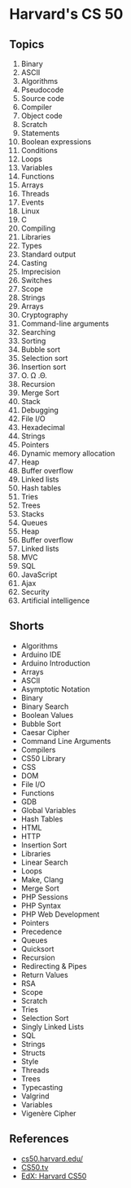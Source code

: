 # Harvard's CS 50

## Topics

1.  Binary
1.  ASCII
1.  Algorithms
1.  Pseudocode
1.  Source code
1.  Compiler
1.  Object code
1.  Scratch
1.  Statements
1.  Boolean expressions
1.  Conditions
1.  Loops
1.  Variables
1.  Functions
1.  Arrays
1.  Threads
1.  Events
1.  Linux
1.  C
1.  Compiling
1.  Libraries
1.  Types
1.  Standard output
1.  Casting
1.  Imprecision
1.  Switches
1.  Scope
1.  Strings
1.  Arrays
1.  Cryptography
1.  Command-line arguments
1.  Searching
1.  Sorting
1.  Bubble sort
1.  Selection sort
1.  Insertion sort
1.  O. Ω .Θ.
1.  Recursion
1.  Merge Sort
1.  Stack
1.  Debugging
1.  File I/O
1.  Hexadecimal
1.  Strings
1.  Pointers
1.  Dynamic memory allocation
1.  Heap
1.  Buffer overflow
1.  Linked lists
1.  Hash tables
1.  Tries
1.  Trees
1.  Stacks
1.  Queues
1.  Heap
1.  Buffer overflow
1.  Linked lists
1.  MVC
1.  SQL
1.  JavaScript
1.  Ajax
1.  Security
1.  Artificial intelligence

## Shorts

-   Algorithms
-   Arduino IDE
-   Arduino Introduction
-   Arrays
-   ASCII
-   Asymptotic Notation
-   Binary
-   Binary Search
-   Boolean Values
-   Bubble Sort
-   Caesar Cipher
-   Command Line Arguments
-   Compilers
-   CS50 Library
-   CSS
-   DOM
-   File I/O
-   Functions
-   GDB
-   Global Variables
-   Hash Tables
-   HTML
-   HTTP
-   Insertion Sort
-   Libraries
-   Linear Search
-   Loops
-   Make, Clang
-   Merge Sort
-   PHP Sessions
-   PHP Syntax
-   PHP Web Development
-   Pointers
-   Precedence
-   Queues
-   Quicksort
-   Recursion
-   Redirecting & Pipes
-   Return Values
-   RSA
-   Scope
-   Scratch
-   Tries
-   Selection Sort
-   Singly Linked Lists
-   SQL
-   Strings
-   Structs
-   Style
-   Threads
-   Trees
-   Typecasting
-   Valgrind
-   Variables
-   Vigenère Cipher

## References

-   [cs50.harvard.edu/](https://cs50.harvard.edu)
-   [CS50.tv](http://cs50.tv)
-   [EdX: Harvard CS50](https://www.edx.org/course/introduction-computer-science-harvardx-cs50x)
